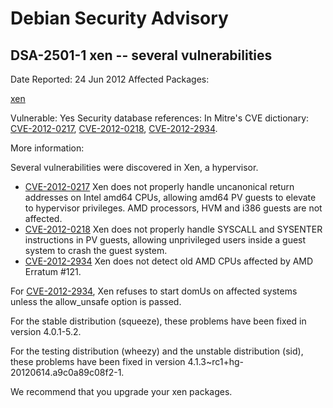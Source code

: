 
Debian Security Advisory
========================


DSA-2501-1 xen -- several vulnerabilities
-----------------------------------------



Date Reported:
24 Jun 2012
Affected Packages:

[xen](https://packages.debian.org/src:xen)

Vulnerable:
Yes
Security database references:
In Mitre's CVE dictionary: [CVE-2012-0217](https://security-tracker.debian.org/tracker/CVE-2012-0217), [CVE-2012-0218](https://security-tracker.debian.org/tracker/CVE-2012-0218), [CVE-2012-2934](https://security-tracker.debian.org/tracker/CVE-2012-2934).  

More information:

Several vulnerabilities were discovered in Xen, a hypervisor.


* [CVE-2012-0217](https://security-tracker.debian.org/tracker/CVE-2012-0217)
Xen does not properly handle uncanonical return addresses on
 Intel amd64 CPUs, allowing amd64 PV guests to elevate to
 hypervisor privileges. AMD processors, HVM and i386 guests
 are not affected.
* [CVE-2012-0218](https://security-tracker.debian.org/tracker/CVE-2012-0218)
Xen does not properly handle SYSCALL and SYSENTER instructions
 in PV guests, allowing unprivileged users inside a guest
 system to crash the guest system.
* [CVE-2012-2934](https://security-tracker.debian.org/tracker/CVE-2012-2934)
Xen does not detect old AMD CPUs affected by AMD Erratum #121.


For [CVE-2012-2934](https://security-tracker.debian.org/tracker/CVE-2012-2934),
Xen refuses to start domUs on affected systems
unless the allow\_unsafe option is passed.


For the stable distribution (squeeze), these problems have been fixed
in version 4.0.1-5.2.


For the testing distribution (wheezy) and the unstable distribution
(sid), these problems have been fixed in version
4.1.3~rc1+hg-20120614.a9c0a89c08f2-1.


We recommend that you upgrade your xen packages.





